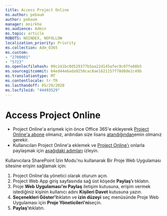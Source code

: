 ```yaml
---
title: Access Project Online
ms.author: pebaum
author: pebaum
manager: mnirkhe
ms.audience: Admin
ms.topic: article
ROBOTS: NOINDEX, NOFOLLOW
localization_priority: Priority
ms.collection: Adm_O365
ms.custom:
- "2700001"
- "5723"
ms.openlocfilehash: 09c241bc0d529377b5aa22d145afec9c07fe68b5
ms.sourcegitcommit: 64ed44e6ada9250cac8ae1621157f78d0de2c49b
ms.translationtype: MT
ms.contentlocale: tr-TR
ms.lasthandoff: 05/29/2020
ms.locfileid: "44493529"
---
```

# <a name="access-project-online"></a>Access Project Online

- Project Online'a erişmek için önce Office 365'e ekleyerek [Project Online'a abone](https://docs.microsoft.com/ProjectOnline/get-started-with-project-online) olmanız, ardından size lisans [atandığından](https://docs.microsoft.com/ProjectOnline/step-1-sign-up-for-project-online#next-make-sure-you-can-get-in)emin olmanız gerekir.
- Kullanıcıları Project Online'a eklemek ve [Project Online'ı](https://docs.microsoft.com/ProjectOnline/step-2-add-people-to-project-online#4-finally-share-project-online-with-the-people-you-added) onlarla paylaşmak için [aşağıdaki adımları](https://docs.microsoft.com/ProjectOnline/step-2-add-people-to-project-online) izleyin.

Kullanıcılara SharePoint İzin Modu'nu kullanarak Bir Proje Web Uygulaması sitesine erişim sağlamak için:

1. Project Online'da yönetici olarak oturum açın.
2. Project Web App giriş sayfasında sağ üst köşede **Paylaş'ı** tıklatın.
3. Proje **Web Uygulaması'nı Paylaş** iletişim kutusuna, erişim vermek istediğiniz kişinin kullanıcı adını **Kişileri Davet** kutusuna yazın.
4. **Seçenekleri Göster'i**tıklatın ve **izin düzeyi** seç menüsünde Proje Web Uygulaması için **Proje Yöneticileri'ni**seçin.
5. **Paylaş'ı**tıklatın.
